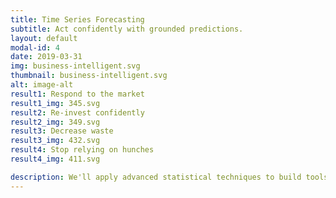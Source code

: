```yaml
---
title: Time Series Forecasting
subtitle: Act confidently with grounded predictions.
layout: default
modal-id: 4
date: 2019-03-31
img: business-intelligent.svg
thumbnail: business-intelligent.svg
alt: image-alt
result1: Respond to the market
result1_img: 345.svg
result2: Re-invest confidently
result2_img: 349.svg
result3: Decrease waste
result3_img: 432.svg
result4: Stop relying on hunches
result4_img: 411.svg

description: We'll apply advanced statistical techniques to build tools to predict what's important to your business. Whether it's weekly tourism numbers, inventory requirements, monthly revenue, staffing needs, we'll combine our statistical tools with your domain expertise to build a winning solution.
---
```

